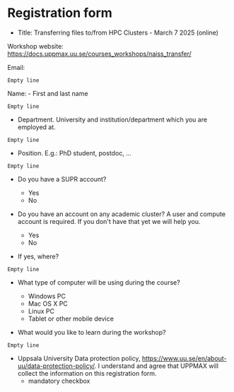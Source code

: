 # Registration form

- Title: Transferring files to/from HPC Clusters  - March 7 2025 (online)

Workshop website: https://docs.uppmax.uu.se/courses_workshops/naiss_transfer/ 

Email:

```text
Empty line
```

Name:
    - First and last name

```text
Empty line
```

- Department.
  University and institution/department which you are employed at.

```text
Empty line
```

- Position.
  E.g.: PhD student, postdoc, ...

```text
Empty line
```

- Do you have a SUPR account?
    - Yes
    - No

- Do you have an account on any academic cluster? 
  A user and compute account is required. If you don't have that yet we will help you.
    - Yes
    - No

- If yes, where?

```text
Empty line
```

- What type of computer will be using during the course?
    - Windows PC
    - Mac OS X PC
    - Linux PC
    - Tablet or other mobile device

- What would you like to learn during the workshop?

```text
Empty line
```

- Uppsala University Data protection policy, https://www.uu.se/en/about-uu/data-protection-policy/.
  I understand and agree that UPPMAX will collect the information on this registration form.
    - mandatory checkbox

